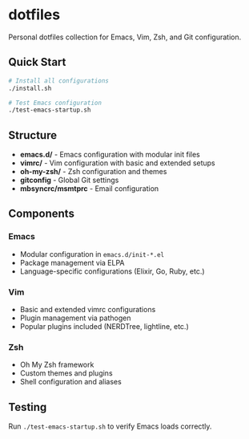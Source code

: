 # dotfiles

Personal dotfiles collection for Emacs, Vim, Zsh, and Git configuration.

## Quick Start

```bash
# Install all configurations
./install.sh

# Test Emacs configuration
./test-emacs-startup.sh
```

## Structure

- **emacs.d/** - Emacs configuration with modular init files
- **vimrc/** - Vim configuration with basic and extended setups
- **oh-my-zsh/** - Zsh configuration and themes
- **gitconfig** - Global Git settings
- **mbsyncrc/msmtprc** - Email configuration

## Components

### Emacs
- Modular configuration in `emacs.d/init-*.el`
- Package management via ELPA
- Language-specific configurations (Elixir, Go, Ruby, etc.)

### Vim
- Basic and extended vimrc configurations
- Plugin management via pathogen
- Popular plugins included (NERDTree, lightline, etc.)

### Zsh
- Oh My Zsh framework
- Custom themes and plugins
- Shell configuration and aliases

## Testing

Run `./test-emacs-startup.sh` to verify Emacs loads correctly.

